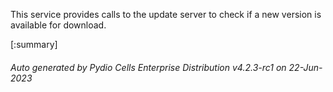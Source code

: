 






This service provides calls to the update server to check if a new version is available for download.

[:summary]

###### Auto generated by Pydio Cells Enterprise Distribution v4.2.3-rc1 on 22-Jun-2023
